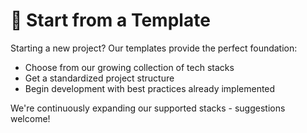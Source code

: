# 🤖 Start from a Template

Starting a new project? Our templates provide the perfect foundation:

- Choose from our growing collection of tech stacks
- Get a standardized project structure
- Begin development with best practices already implemented

We're continuously expanding our supported stacks - suggestions welcome!